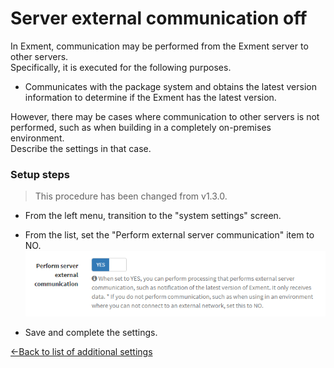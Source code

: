 # Server external communication off
In Exment, communication may be performed from the Exment server to other servers.  
Specifically, it is executed for the following purposes.  
- Communicates with the package system and obtains the latest version information to determine if the Exment has the latest version.  

However, there may be cases where communication to other servers is not performed, such as when building in a completely on-premises environment.  
Describe the settings in that case.  

### Setup steps 
> This procedure has been changed from v1.3.0.

- From the left menu, transition to the "system settings" screen.  

- From the list, set the "Perform external server communication" item to NO.    
![Server external communication off](img/quickstart/outside_api.png)

- Save and complete the settings.


[←Back to list of additional settings](/quickstart_more)